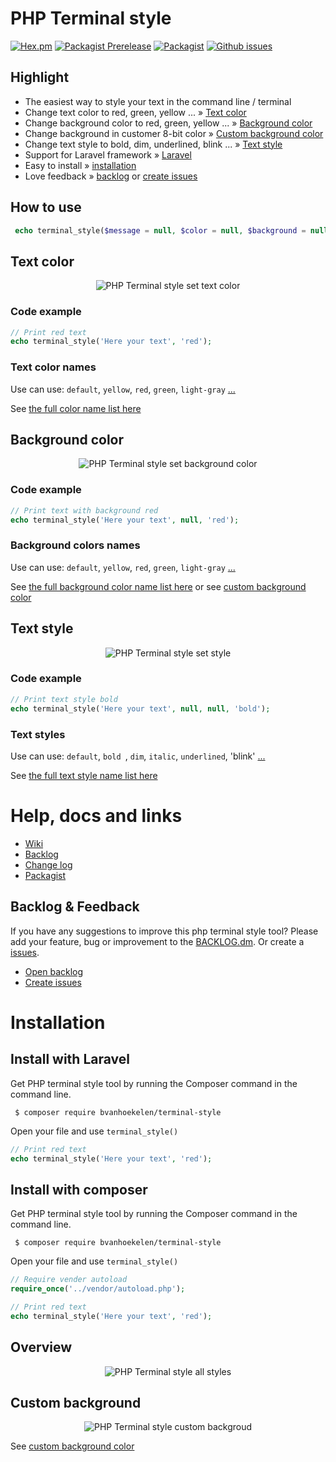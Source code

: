 # PHP Terminal style
[![Hex.pm](https://img.shields.io/hexpm/l/plug.svg?maxAge=2592000&style=flat-square)](https://github.com/bvanhoekelen/terminal-style/blob/master/LICENSE)
[![Packagist Prerelease](https://img.shields.io/packagist/vpre/bvanhoekelen/terminal-style.svg?style=flat-square)](https://packagist.org/packages/bvanhoekelen/terminal-style)
[![Packagist](https://img.shields.io/packagist/dt/bvanhoekelen/terminal-style.svg?style=flat-square)](https://packagist.org/packages/bvanhoekelen/terminal-style)
[![Github issues](https://img.shields.io/github/issues/bvanhoekelen/terminal-style.svg?style=flat-square)](https://github.com/bvanhoekelen/terminal-style/issues)

## Highlight
- The easiest way to style your text in the command line / terminal
- Change text color to red, green, yellow ...  » [Text color](#text-color)
- Change background color to red, green, yellow ...  » [Background color](#background-color)
- Change background in customer 8-bit color  » [Custom background color](https://github.com/bvanhoekelen/terminal-style/wiki/style-%C2%BB-custom-background)
- Change text style to bold, dim, underlined, blink ...  » [Text style](#text-style)
- Support for Laravel framework » [Laravel](https://laravel.com)
- Easy to install » [installation](#installation)
- Love feedback » [backlog](https://github.com/bvanhoekelen/terminal-style/blob/master/BACKLOG.md) or [create issues](https://github.com/bvanhoekelen/terminal-style/issues)

## How to use
```php
 echo terminal_style($message = null, $color = null, $background = null, $style = null);
```

## Text color
<p align="center"><img src="/assets/terminal-text-color.png" alt="PHP Terminal style set text color" /></p>

### Code example
```php
// Print red text 
echo terminal_style('Here your text', 'red');
```
### Text color names
Use can use: `default`, `yellow`, `red`, `green`, `light-gray` [...](https://github.com/bvanhoekelen/terminal-style/wiki/style-%C2%BB-text-color-names)

See [the full color name list here](https://github.com/bvanhoekelen/terminal-style/wiki/style-%C2%BB-text-color-names)

## Background color
<p align="center"><img src="/assets/terminal-background-color.png" alt="PHP Terminal style set background color" /></p>

### Code example
```php
// Print text with background red
echo terminal_style('Here your text', null, 'red');
```
### Background colors names
Use can use: `default`, `yellow`, `red`, `green`, `light-gray` [...](https://github.com/bvanhoekelen/terminal-style/wiki/style-%C2%BB-background-color-names)

See [the full background color name list here](https://github.com/bvanhoekelen/terminal-style/wiki/style-%C2%BB-background-color-names) or see [custom background color](https://github.com/bvanhoekelen/terminal-style/wiki/style-%C2%BB-custom-background)

## Text style
<p align="center"><img src="/assets/terminal-text-style.png" alt="PHP Terminal style set style" /></p>

### Code example
```php
// Print text style bold
echo terminal_style('Here your text', null, null, 'bold');
```
### Text styles

Use can use: `default`, `bold `, `dim`, `italic`, `underlined`, 'blink' [...](https://github.com/bvanhoekelen/terminal-style/wiki/style-%C2%BB-text-style-names)

See [the full text style name list here](https://github.com/bvanhoekelen/terminal-style/wiki/style-%C2%BB-text-style-names)

# Help, docs and links
- [Wiki](https://github.com/bvanhoekelen/terminal-style/wiki)
- [Backlog](https://github.com/bvanhoekelen/terminal-style/blob/master/BACKLOG.md)
- [Change log](https://github.com/bvanhoekelen/terminal-style/blob/master/CHANGELOG.md)
- [Packagist](https://packagist.org/packages/bvanhoekelen/terminal-style)

## Backlog & Feedback
If you have any suggestions to improve this php terminal style tool? Please add your feature, bug or improvement to the [BACKLOG.dm](https://github.com/bvanhoekelen/terminal-style/blob/master/BACKLOG.md). Or create a [issues](https://github.com/bvanhoekelen/terminal-style/issues).
- [Open backlog](https://github.com/bvanhoekelen/terminal-style/blob/master/BACKLOG.md)
- [Create issues](https://github.com/bvanhoekelen/terminal-style/issues)


# Installation

## Install with Laravel
Get PHP terminal style tool by running the Composer command in the command line. 
```{r, engine='bash', count_lines}
 $ composer require bvanhoekelen/terminal-style
```

Open your file and use `terminal_style()`
```php
// Print red text 
echo terminal_style('Here your text', 'red');

```

## Install with composer
Get PHP terminal style tool by running the Composer command in the command line. 
```{r, engine='bash', count_lines}
 $ composer require bvanhoekelen/terminal-style
```

Open your file and use `terminal_style()`
```php
// Require vender autoload
require_once('../vendor/autoload.php');

// Print red text 
echo terminal_style('Here your text', 'red');

```

## Overview
<p align="center"><img src="/assets/terminal-all-styles.png" alt="PHP Terminal style all styles" /></p>

## Custom background
<p align="center"><img src="/assets/terminal-custom-background.png" alt="PHP Terminal style custom backgroud" /></p>

See [custom background color](https://github.com/bvanhoekelen/terminal-style/wiki/style-%C2%BB-custom-background)